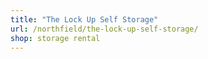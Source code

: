 ```yaml
---
title: "The Lock Up Self Storage"
url: /northfield/the-lock-up-self-storage/
shop: storage rental
---
```

